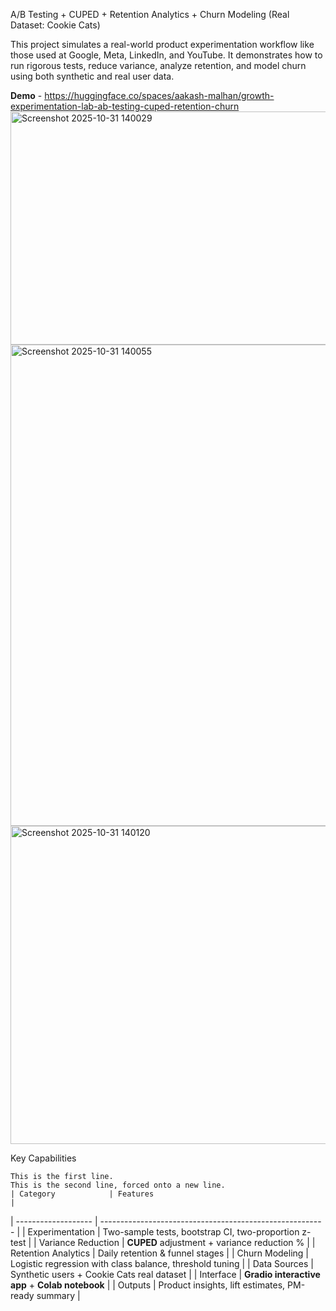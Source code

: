 A/B Testing + CUPED + Retention Analytics + Churn Modeling (Real Dataset: Cookie Cats)

This project simulates a real-world product experimentation workflow like those used at Google, Meta, LinkedIn, and YouTube.
It demonstrates how to run rigorous tests, reduce variance, analyze retention, and model churn using both synthetic and real user data.

**Demo** - https://huggingface.co/spaces/aakash-malhan/growth-experimentation-lab-ab-testing-cuped-retention-churn
<img width="1685" height="373" alt="Screenshot 2025-10-31 140029" src="https://github.com/user-attachments/assets/b6ffdd0b-0b58-400c-9bae-f93a58855c83" />
<img width="1416" height="770" alt="Screenshot 2025-10-31 140055" src="https://github.com/user-attachments/assets/666e77cd-1b93-4d54-8272-39f6cda9ff12" />
<img width="1492" height="509" alt="Screenshot 2025-10-31 140120" src="https://github.com/user-attachments/assets/6c7bed09-fc6b-4c9e-8419-28f2729d660b" />

Key Capabilities

    This is the first line.  
    This is the second line, forced onto a new line.
    | Category            | Features                                                 |
| ------------------- | -------------------------------------------------------- |
| Experimentation     | Two-sample tests, bootstrap CI, two-proportion z-test    |
| Variance Reduction  | **CUPED** adjustment + variance reduction %              |
| Retention Analytics | Daily retention & funnel stages                          |
| Churn Modeling      | Logistic regression with class balance, threshold tuning |
| Data Sources        | Synthetic users + Cookie Cats real dataset               |
| Interface           | **Gradio interactive app** + **Colab notebook**          |
| Outputs             | Product insights, lift estimates, PM-ready summary       |
